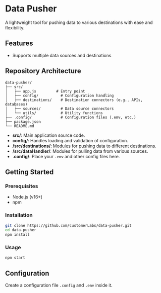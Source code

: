 # Data Pusher

A lightweight tool for pushing data to various destinations with ease and flexibility.

## Features

- Supports multiple data sources and destinations

## Repository Architecture

```
data-pusher/
├── src/
│   ├── app.js         # Entry point
│   ├── config/          # Configuration handling
│   ├── destinations/    # Destination connectors (e.g., APIs, databases)
│   ├── sources/         # Data source connectors
│   └── utils/           # Utility functions
├── .config/             # Configuration files (.env, etc.)
├── package.json
└── README.md
```

- **src/**: Main application source code.
- **config/**: Handles loading and validation of configuration.
- **/src/destinations/**: Modules for pushing data to different destinations.
- **/src/dataHandler/**: Modules for pulling data from various sources.
- **.config/**: Place your `.env` and other config files here.

## Getting Started

### Prerequisites

- Node.js (v16+)
- npm

### Installation

```bash
git clone https://github.com/customerLabs/data-pusher.git
cd data-pusher
npm install
```

### Usage

```bash
npm start
```

## Configuration

Create a configuration file `.config` and `.env` inside it.

